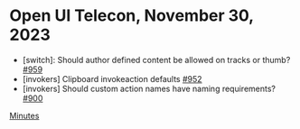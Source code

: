 Open UI Telecon, November 30, 2023
=================================
- [switch]: Should author defined content be allowed on tracks or thumb? [#959](https://github.com/openui/open-ui/issues/959)
- [invokers] Clipboard invokeaction defaults [#952](https://github.com/openui/open-ui/issues/952)
- [invokers] Should custom action names have naming requirements? [#900](https://github.com/openui/open-ui/issues/900)

[Minutes](https://www.w3.org/2023/11/30-openui-minutes.html)
